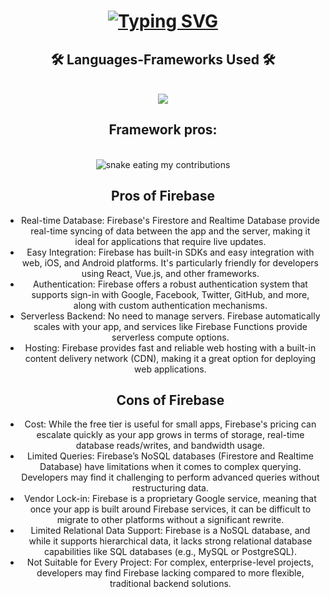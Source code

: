 <h1 align="center">
<a href="https://git.io/typing-svg"><img src="https://readme-typing-svg.demolab.com?font=Fira+Code&weight=500&size=35&duration=4000&pause=1000&color=237BA1&center=true&vCenter=true&random=false&width=500&height=70&lines=Hi+There!%F0%9F%91%8B;Web+3+Project" alt="Typing SVG" /></a>
</h1>

<h2 align="center">🛠️ Languages-Frameworks Used 🛠️</h2>
<br/>
<div align="center">
  <a href="https://skillicons.dev">
    <img src="https://skillicons.dev/icons?i=js,html,css,react" /><br>
  </a>
</div>

<div align="center">
  <h2>Framework pros: </h2>
  <br>
    <img alt="snake eating my contributions" src="https://skillicons.dev/icons?i=firebase" />
  <br/>
    <h2>Pros of Firebase</h2>
  <ul>
<li>Real-time Database: Firebase's Firestore and Realtime Database provide real-time syncing of data between the app and the server, making it ideal for applications that require live updates.</li>
<li>Easy Integration: Firebase has built-in SDKs and easy integration with web, iOS, and Android platforms. It's particularly friendly for developers using React, Vue.js, and other frameworks.</li>
<li>Authentication: Firebase offers a robust authentication system that supports sign-in with Google, Facebook, Twitter, GitHub, and more, along with custom authentication mechanisms.</li>
<li>Serverless Backend: No need to manage servers. Firebase automatically scales with your app, and services like Firebase Functions provide serverless compute options.</li>
<li>Hosting: Firebase provides fast and reliable web hosting with a built-in content delivery network (CDN), making it a great option for deploying web applications.</li>

  <h2>Cons of Firebase</h2>
<li>Cost: While the free tier is useful for small apps, Firebase's pricing can escalate quickly as your app grows in terms of storage, real-time database reads/writes, and bandwidth usage.</li>
<li>Limited Queries: Firebase’s NoSQL databases (Firestore and Realtime Database) have limitations when it comes to complex querying. Developers may find it challenging to perform advanced queries without restructuring data.</li>
<li>Vendor Lock-in: Firebase is a proprietary Google service, meaning that once your app is built around Firebase services, it can be difficult to migrate to other platforms without a significant rewrite.</li>
<li>Limited Relational Data Support: Firebase is a NoSQL database, and while it supports hierarchical data, it lacks strong relational database capabilities like SQL databases (e.g., MySQL or PostgreSQL).</li>
<li>Not Suitable for Every Project: For complex, enterprise-level projects, developers may find Firebase lacking compared to more flexible, traditional backend solutions.</li>
</div>
</ul>

